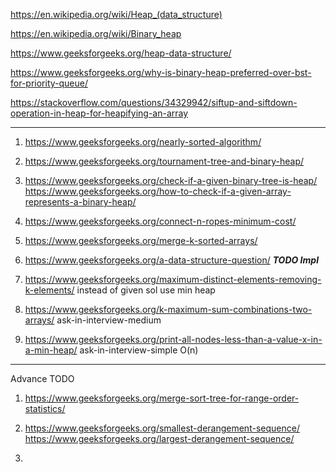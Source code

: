 https://en.wikipedia.org/wiki/Heap_(data_structure)

https://en.wikipedia.org/wiki/Binary_heap

https://www.geeksforgeeks.org/heap-data-structure/

https://www.geeksforgeeks.org/why-is-binary-heap-preferred-over-bst-for-priority-queue/

https://stackoverflow.com/questions/34329942/siftup-and-siftdown-operation-in-heap-for-heapifying-an-array



-------------------------------------------------------------------------------------------------------------------


1) https://www.geeksforgeeks.org/nearly-sorted-algorithm/

2) https://www.geeksforgeeks.org/tournament-tree-and-binary-heap/

3) https://www.geeksforgeeks.org/check-if-a-given-binary-tree-is-heap/
https://www.geeksforgeeks.org/how-to-check-if-a-given-array-represents-a-binary-heap/

4) https://www.geeksforgeeks.org/connect-n-ropes-minimum-cost/

5) https://www.geeksforgeeks.org/merge-k-sorted-arrays/

6) https://www.geeksforgeeks.org/a-data-structure-question/   ***TODO Impl***

7) https://www.geeksforgeeks.org/maximum-distinct-elements-removing-k-elements/
instead of given sol use min heap

8) https://www.geeksforgeeks.org/k-maximum-sum-combinations-two-arrays/     ask-in-interview-medium

9) https://www.geeksforgeeks.org/print-all-nodes-less-than-a-value-x-in-a-min-heap/ ask-in-interview-simple O(n)

---------------------------------------------------------------------------------------------------------

Advance TODO

1) https://www.geeksforgeeks.org/merge-sort-tree-for-range-order-statistics/

2) https://www.geeksforgeeks.org/smallest-derangement-sequence/
https://www.geeksforgeeks.org/largest-derangement-sequence/

3) 
